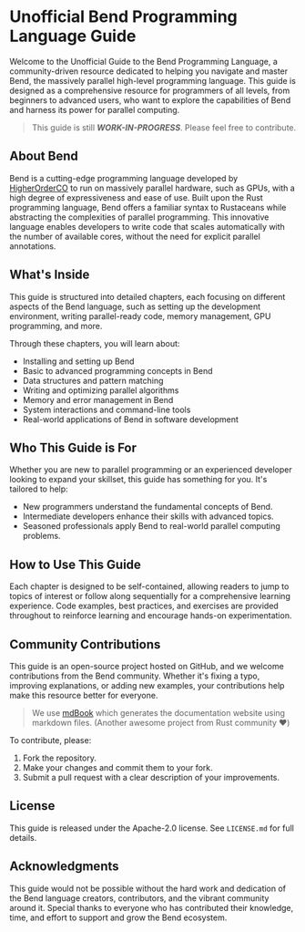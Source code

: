 # Unofficial Bend Programming Language Guide

Welcome to the Unofficial Guide to the Bend Programming Language, a community-driven resource dedicated to helping you navigate and master Bend, the massively parallel high-level programming language. This guide is designed as a comprehensive resource for programmers of all levels, from beginners to advanced users, who want to explore the capabilities of Bend and harness its power for parallel computing.

> This guide is still ***WORK-IN-PROGRESS***. Please feel free to contribute.

## About Bend

Bend is a cutting-edge programming language developed by [HigherOrderCO](https://github.com/HigherOrderCO) to run on massively parallel hardware, such as GPUs, with a high degree of expressiveness and ease of use. Built upon the Rust programming language, Bend offers a familiar syntax to Rustaceans while abstracting the complexities of parallel programming. This innovative language enables developers to write code that scales automatically with the number of available cores, without the need for explicit parallel annotations.

## What's Inside

This guide is structured into detailed chapters, each focusing on different aspects of the Bend language, such as setting up the development environment, writing parallel-ready code, memory management, GPU programming, and more.

Through these chapters, you will learn about:

- Installing and setting up Bend
- Basic to advanced programming concepts in Bend
- Data structures and pattern matching
- Writing and optimizing parallel algorithms
- Memory and error management in Bend
- System interactions and command-line tools
- Real-world applications of Bend in software development

## Who This Guide is For

Whether you are new to parallel programming or an experienced developer looking to expand your skillset, this guide has something for you. It's tailored to help:

- New programmers understand the fundamental concepts of Bend.
- Intermediate developers enhance their skills with advanced topics.
- Seasoned professionals apply Bend to real-world parallel computing problems.

## How to Use This Guide

Each chapter is designed to be self-contained, allowing readers to jump to topics of interest or follow along sequentially for a comprehensive learning experience. Code examples, best practices, and exercises are provided throughout to reinforce learning and encourage hands-on experimentation.

## Community Contributions

This guide is an open-source project hosted on GitHub, and we welcome contributions from the Bend community. Whether it's fixing a typo, improving explanations, or adding new examples, your contributions help make this resource better for everyone.

> We use [mdBook](https://github.com/rust-lang/mdBook) which generates the documentation website using markdown files. (Another awesome project from Rust community ❤️)

To contribute, please:

1. Fork the repository.
2. Make your changes and commit them to your fork.
3. Submit a pull request with a clear description of your improvements.

## License

This guide is released under the Apache-2.0 license. See `LICENSE.md` for full details.

## Acknowledgments

This guide would not be possible without the hard work and dedication of the Bend language creators, contributors, and the vibrant community around it. Special thanks to everyone who has contributed their knowledge, time, and effort to support and grow the Bend ecosystem.
